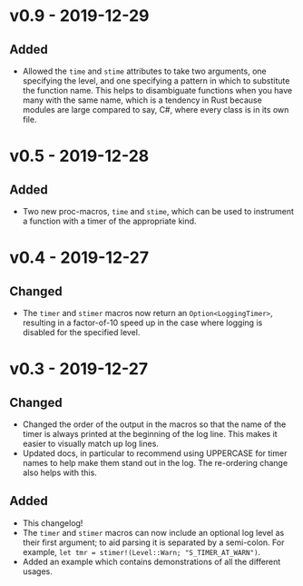 # v0.9 - 2019-12-29

## Added

* Allowed the `time` and `stime` attributes to take two arguments, one
  specifying the level, and one specifying a pattern in which to substitute
  the function name. This helps to disambiguate functions when you have
  many with the same name, which is a tendency in Rust because modules are
  large compared to say, C#, where every class is in its own file.

# v0.5 - 2019-12-28

## Added

* Two new proc-macros, `time` and `stime`, which can be used to instrument a
  function with a timer of the appropriate kind.


# v0.4 - 2019-12-27

## Changed

* The `timer` and `stimer` macros now return an `Option<LoggingTimer>`, resulting
  in a factor-of-10 speed up in the case where logging is disabled for the
  specified level.


# v0.3 - 2019-12-27

## Changed

* Changed the order of the output in the macros so that the name of the timer
  is always printed at the beginning of the log line. This makes it easier to
  visually match up log lines.
* Updated docs, in particular to recommend using UPPERCASE for timer names to
  help make them stand out in the log. The re-ordering change also helps
  with this.

## Added

* This changelog!
* The `timer` and `stimer` macros can now include an optional log level as
  their first argument; to aid parsing it is separated by a semi-colon. For
  example, `let tmr = stimer!(Level::Warn; "S_TIMER_AT_WARN")`.
* Added an example which contains demonstrations of all the different usages.

